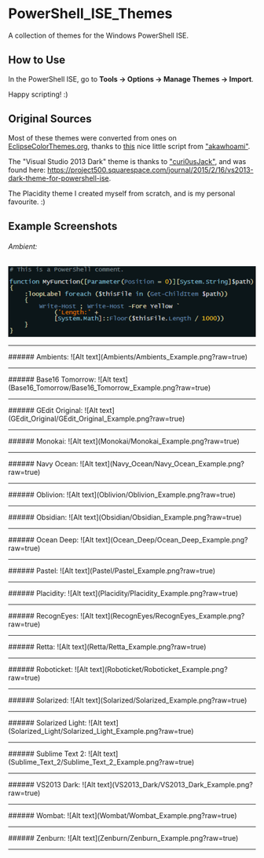 # PowerShell_ISE_Themes
A collection of themes for the Windows PowerShell ISE.


## How to Use
In the PowerShell ISE, go to **Tools -> Options -> Manage Themes -> Import**.

Happy scripting! :)


## Original Sources

Most of these themes were converted from ones on [EclipseColorThemes.org](http://eclipsecolorthemes.org), thanks to [this](https://github.com/akawhoami/psisetheme) nice little script from ["akawhoami"](https://github.com/akawhoami).

The "Visual Studio 2013 Dark" theme is thanks to ["curi0usJack"](https://github.com/curi0usJack), and was found here:  https://project500.squarespace.com/journal/2015/2/16/vs2013-dark-theme-for-powershell-ise. 

The Placidity theme I created myself from scratch, and is my personal favourite. :)


## Example Screenshots

###### Ambient:
![Alt text](Ambient/Ambient_Example.png?raw=true)
<hr>
###### Ambients:
![Alt text](Ambients/Ambients_Example.png?raw=true)
<hr>
###### Base16 Tomorrow:
![Alt text](Base16_Tomorrow/Base16_Tomorrow_Example.png?raw=true)
<hr>
###### GEdit Original:
![Alt text](GEdit_Original/GEdit_Original_Example.png?raw=true)
<hr>
###### Monokai:
![Alt text](Monokai/Monokai_Example.png?raw=true)
<hr>
###### Navy Ocean:
![Alt text](Navy_Ocean/Navy_Ocean_Example.png?raw=true)
<hr>
###### Oblivion:
![Alt text](Oblivion/Oblivion_Example.png?raw=true)
<hr>
###### Obsidian:
![Alt text](Obsidian/Obsidian_Example.png?raw=true)
<hr>
###### Ocean Deep:
![Alt text](Ocean_Deep/Ocean_Deep_Example.png?raw=true)
<hr>
###### Pastel:
![Alt text](Pastel/Pastel_Example.png?raw=true)
<hr>
###### Placidity:
![Alt text](Placidity/Placidity_Example.png?raw=true)
<hr>
###### RecognEyes:
![Alt text](RecognEyes/RecognEyes_Example.png?raw=true)
<hr>
###### Retta:
![Alt text](Retta/Retta_Example.png?raw=true)
<hr>
###### Roboticket:
![Alt text](Roboticket/Roboticket_Example.png?raw=true)
<hr>
###### Solarized:
![Alt text](Solarized/Solarized_Example.png?raw=true)
<hr>
###### Solarized Light:
![Alt text](Solarized_Light/Solarized_Light_Example.png?raw=true)
<hr>
###### Sublime Text 2:
![Alt text](Sublime_Text_2/Sublime_Text_2_Example.png?raw=true)
<hr>
###### VS2013 Dark:
![Alt text](VS2013_Dark/VS2013_Dark_Example.png?raw=true)
<hr>
###### Wombat:
![Alt text](Wombat/Wombat_Example.png?raw=true)
<hr>
###### Zenburn:
![Alt text](Zenburn/Zenburn_Example.png?raw=true)
<hr>

